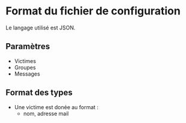 # Format du fichier de configuration

Le langage utilisé est JSON.
## Paramètres
* Victimes
* Groupes
* Messages

## Format des types
* Une victime est donée au format :
  * nom, adresse mail

